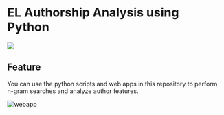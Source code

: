 # EL Authorship Analysis using Python
<img src="https://img.shields.io/badge/-Python-F9DC3E.svg?logo=python&style=flat">

## Feature
You can use the python scripts and web apps in this repository to perform n-gram searches and analyze author features.



![webapp](https://github.com/user-attachments/assets/3a84627b-76c8-4990-9d7d-d0ffc512aff0)
